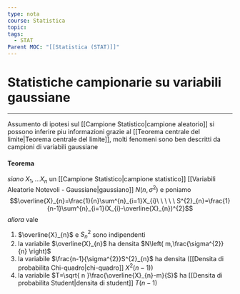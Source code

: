 ```yaml
---
type: nota
course: Statistica
topic: 
tags:
  - STAT
Parent MOC: "[[Statistica (STAT)]]"
---
```

# Statistiche campionarie su variabili gaussiane
---
Assumento di ipotesi sul [[Campione Statistico|campione aleatorio]] si possono inferire piu informazioni grazie al [[Teorema centrale del limite|Teorema centrale del limite]], molti fenomeni sono ben descritti da campioni di variabili gaussiane 



#### Teorema
_siano_ $X_1,\dots X_{n}$ un [[Campione Statistico|campione statistico]] [[Variabili Aleatorie Notevoli - Gaussiane|gaussiano]] $N(n,\sigma^{2})$ e poniamo $$\overline{X}_{n}=\frac{1}{n}\sum^{n}_{i=1}X_{i}\ \ \ \ \ S^{2}_{n}=\frac{1}{n-1}\sum^{n}_{i=1}(X_{i}-\overline{X}_{n})^{2}$$
_allora_ vale
1. $\overline{X}_{n}$ e $S^{2}_{n}$ sono indipendenti
2. la variabile $\overline{X}_{n}$ ha densita $N\left( m,\frac{\sigma^{2}}{n} \right)$
3. la variabile $\frac{n-1}{\sigma^{2}}S^{2}_{n}$ ha densita ([[Densita di probabilita Chi-quadro|chi-quadro]] $X^{2}(n-1)$)
4. la variabile $T=\sqrt{ n }\frac{\overline{X}_{n}-m}{S}$ ha [[Densita di probabilita Student|densita di student]] $T(n-1)$